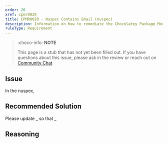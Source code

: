 ```yaml
---
order: 20
xref: cpmr0020
title: CPMR0020 - Nuspec Contains Email (nuspec)
description: Information on how to remediate the Chocolatey Package Moderation Rule 0020
ruleType: Requirement
---
```


<?! Include "../../../../../shared/package-validator-rule-requirement.txt" /?>

> :choco-info: **NOTE**
>
> This page is a stub that has not yet been filled out. If you have questions about this issue, please ask in the review or reach out on [Community Chat](https://ch0.co/community)

## Issue

In the nuspec,

## Recommended Solution

Please update _ so that _

## Reasoning
